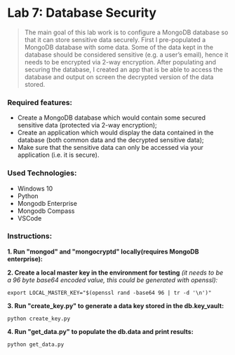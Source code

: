 # Lab 7: Database Security

>The main goal of this lab work is to configure a MongoDB database so that it can store sensitive data securely.
First I pre-populated a MongoDB database with some data. Some of the data kept in the database should be considered 
sensitive (e.g. a user’s email), hence it needs to be encrypted via 2-way encryption. After populating and 
securing the database, I created an app that is be able to access the database and output on screen the 
decrypted version of the data stored.

### Required features:

- Create a MongoDB database which would contain some secured sensitive data (protected
via 2-way encryption);
- Create an application which would display the data contained in the database (both
common data and the decrypted sensitive data);
- Make sure that the sensitive data can only be accessed via your application (i.e. it is
secure).


### Used Technologies:

- Windows 10 
- Python
- Mongodb Enterprise
- Mongodb Compass
- VSCode


### Instructions:
**1. Run "mongod" and "mongocryptd" locally(requires MongoDB enterprise):**

**2. Create a local master key in the environment for testing**
*(it needs to be a 96 byte base64 encoded value, this could be generated with openssl):*

```
export LOCAL_MASTER_KEY="$(openssl rand -base64 96 | tr -d '\n')"
```

**3. Run "create_key.py" to generate a data key stored in the db.key_vault:**
```
python create_key.py
```

**4. Run "get_data.py" to populate the db.data and print results:**
```
python get_data.py
```
